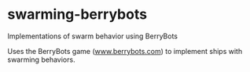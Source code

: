 # swarming-berrybots
Implementations of swarm behavior using BerryBots

Uses the BerryBots game (www.berrybots.com) to implement ships with swarming behaviors.

